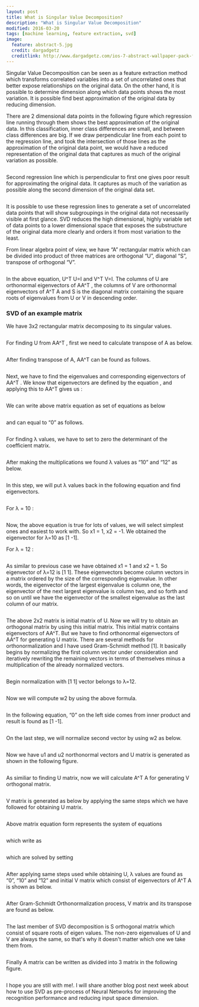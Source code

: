 ```yaml
---
layout: post
title: What is Singular Value Decomposition?
description: "What is Singular Value Decomposition"
modified: 2016-03-20
tags: [machine learning, feature extraction, svd]
image:
  feature: abstract-5.jpg
  credit: dargadgetz
  creditlink: http://www.dargadgetz.com/ios-7-abstract-wallpaper-pack-for-iphone-5-and-ipod-touch-retina/
---
```



Singular Value Decomposition can be seen as a feature extraction method which transforms correlated variables into a set of uncorrelated ones that better expose relationships on the original data. 
On the other hand, it is possible to determine dimension along which data points shows the most variation. It is possible find best approximation of the original data by reducing dimension.

There are 2 dimensional data points in the following figure which regression line running through them shows the best approximation of the original data. 
In this classification, inner class differences are small, and between class differences are big.  If we draw perpendicular line from each point to the regression line, and took the intersection of those lines as the approximation of the original data point, we would have a reduced representation of the original data that captures as much of the original variation as possible.

<figure>
	<img src="http://fuatcoskun.github.io/images/figure1.png" alt="">
</figure>

Second regression line which is perpendicular to first one gives poor result for approximating the original data. 
It captures as much of the variation as possible along the second dimension of the original data set.

<figure>
	<img src="http://fuatcoskun.github.io/images/figure2.png" alt="">
</figure>

It is possible to use these regression lines to generate a set of uncorrelated data points that will show subgroupings in the original data not necessarily visible at first glance. SVD reduces the high dimensional, highly variable set of data points to a lower dimensional space that exposes the substructure of the original data more clearly and orders it from most variation to the least.

From linear algebra point of view, we have “A” rectangular matrix which can be divided into product of three matrices are orthogonal “U”, diagonal “S”, transpose of orthogonal “V”.

<figure>
	<img src="http://fuatcoskun.github.io/images/eq1.png" alt="">
</figure>

In the above equation, U^T U=I  and  V^T V=I.  The columns of U are orthonormal eigenvectors of AA^T  ,  the columns of  V  are orthonormal eigenvectors of  A^T A  and  S is the diagonal  matrix containing the square roots of eigenvalues from U or V in descending order.

### SVD of an example matrix

We have 3x2 rectangular matrix decomposing to its singular values.

<figure>
	<img src="http://fuatcoskun.github.io/images/ex1.png" alt="">
</figure>

For finding U from AA^T , first we need to calculate transpose of A as below.

<figure>
	<img src="http://fuatcoskun.github.io/images/ex2.png" alt="">
</figure>

After finding transpose of A,  AA^T can be found as follows.

<figure>
	<img src="http://fuatcoskun.github.io/images/ex3.png" alt="">
</figure>

Next, we have to find the eigenvalues and corresponding eigenvectors of AA^T . We know that eigenvectors are defined by the equation  , and applying this to AA^T gives us :

<figure>
	<img src="http://fuatcoskun.github.io/images/ex4.png" alt="">
</figure>

We can write above matrix equation as set of equations as below

<figure>
	<img src="http://fuatcoskun.github.io/images/ex5.png" alt="">
</figure>

and can equal to “0” as follows.

<figure>
	<img src="http://fuatcoskun.github.io/images/ex6.png" alt="">
</figure>

For finding λ values, we have to set to zero the determinant of the coefficient matrix.

<figure>
	<img src="http://fuatcoskun.github.io/images/ex7.png" alt="">
</figure>

After making the multiplications we found λ values as “10” and “12” as below.

<figure>
	<img src="http://fuatcoskun.github.io/images/ex8.png" alt="">
</figure>

In this step, we will put λ values back in the following equation and find eigenvectors.

<figure>
	<img src="http://fuatcoskun.github.io/images/ex9.png" alt="">
</figure>

For λ = 10 :

<figure>
	<img src="http://fuatcoskun.github.io/images/ex10.png" alt="">
</figure>

Now, the above equation is true for lots of values, we will select simplest ones and easiest to work with. So x1 = 1, x2 = -1. We obtained the eigenvector for λ=10 as [1  -1].

For λ = 12 :

<figure>
	<img src="http://fuatcoskun.github.io/images/ex11.png" alt="">
</figure>

As similar to previous case we have obtained x1 = 1 and x2 = 1. So eigenvector of λ=12 is [1  1]. These eigenvectors become column vectors in a matrix ordered by the size of the corresponding eigenvalue. In other words, the eigenvector of the largest eigenvalue is column one, the eigenvector of the next largest eigenvalue is column two, and so forth and so on until we have the eigenvector of the smallest eigenvalue as the last column of our matrix.

<figure>
	<img src="http://fuatcoskun.github.io/images/ex12.png" alt="">
</figure>

The above 2x2 matrix is initial matrix of U. Now we will try to obtain an orthogonal matrix by using this initial matrix. This initial matrix contains eigenvectors of AA^T. But we have to find orthonormal eigenvectors of AA^T for generating U matrix. There are several methods for orthonormalization and I have used Gram-Schmidt method [1]. It basically begins by normalizing the first column vector under consideration and iteratively rewriting the remaining vectors in terms of themselves minus a multiplication of the already normalized vectors.

<figure>
	<img src="http://fuatcoskun.github.io/images/ex13.png" alt="">
</figure>

Begin normalization with [1  1] vector belongs to λ=12.

<figure>
	<img src="http://fuatcoskun.github.io/images/ex14.png" alt="">
</figure>

Now we will compute w2 by using the above formula.

<figure>
	<img src="http://fuatcoskun.github.io/images/ex15.png" alt="">
</figure>

In the following equation, “0” on the left side comes from inner product and result is found as [1  -1].

<figure>
	<img src="http://fuatcoskun.github.io/images/ex16.png" alt="">
</figure>

On the last step, we will normalize second vector by using w2 as below.

<figure>
	<img src="http://fuatcoskun.github.io/images/ex17.png" alt="">
</figure>

Now we have u1 and u2 northonormal vectors and U matrix is generated as shown in the following figure.

<figure>
	<img src="http://fuatcoskun.github.io/images/ex18.png" alt="">
</figure>

As similiar to finding U matrix, now we will calculate A^T A for generating V orthogonal matrix.

<figure>
	<img src="http://fuatcoskun.github.io/images/ex19.png" alt="">
</figure>

V matrix is generated as below by applying the same steps which we have followed for obtaining U matrix.

<figure>
	<img src="http://fuatcoskun.github.io/images/ex20.png" alt="">
</figure>

Above matrix equation form represents the system of equations

<figure>
	<img src="http://fuatcoskun.github.io/images/ex21.png" alt="">
</figure>

which write as

<figure>
	<img src="http://fuatcoskun.github.io/images/ex22.png" alt="">
</figure>

which are solved by setting

<figure>
	<img src="http://fuatcoskun.github.io/images/ex23.png" alt="">
</figure>

After applying same steps used while obtaining U, λ values are found as “0”, “10” and “12” and initial V matrix which consist of eigenvectors of A^T A is shown as below.

<figure>
	<img src="http://fuatcoskun.github.io/images/ex24.png" alt="">
</figure>

After Gram-Schmidt Orthonormalization process, V matrix and its transpose are found as below.

<figure>
	<img src="http://fuatcoskun.github.io/images/ex25.png" alt="">
</figure>

The last member of SVD decomposition is S orthogonal matrix which consist of square roots of eigen values. The non-zero eigenvalues of U and V are always the same, so that's why it doesn't matter which one we take them from.

<figure>
	<img src="http://fuatcoskun.github.io/images/ex26.png" alt="">
</figure>

Finally A matrix can be written as divided into 3 matrix in the following figure.

<figure>
	<img src="http://fuatcoskun.github.io/images/ex27.png" alt="">
</figure>

I hope you are still with me!. I will share another blog post next week about how to use SVD as pre-process of Neural Networks for improving the recognition performance and reducing input space dimension.
